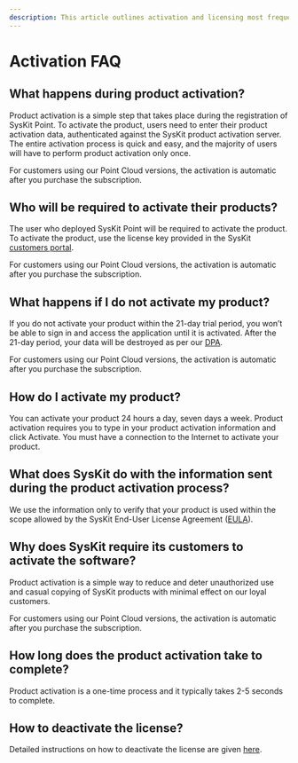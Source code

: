 ```yaml
---
description: This article outlines activation and licensing most frequently asked questions.
---
```


# Activation FAQ

## What happens during product activation?

Product activation is a simple step that takes place during the registration of SysKit Point. To activate the product, users need to enter their product activation data, authenticated against the SysKit product activation server. The entire activation process is quick and easy, and the majority of users will have to perform product activation only once. 

For customers using our Point Cloud versions, the activation is automatic after you purchase the subscription.

## Who will be required to activate their products?

The user who deployed SysKit Point will be required to activate the product. To activate the product, use the license key provided in the SysKit [customers portal](https://my.syskit.com/). 

For customers using our Point Cloud versions, the activation is automatic after you purchase the subscription. 

## What happens if I do not activate my product?

If you do not activate your product within the 21-day trial period, you won’t be able to sign in and access the application until it is activated. After the 21-day period, your data will be destroyed as per our [DPA](https://www.syskit.com/data-processing-addendum/).

For customers using our Point Cloud versions, the activation is automatic after you purchase the subscription. 

## How do I activate my product?

You can activate your product 24 hours a day, seven days a week. Product activation requires you to type in your product activation information and click Activate. You must have a connection to the Internet to activate your product.

## What does SysKit do with the information sent during the product activation process?

We use the information only to verify that your product is used within the scope allowed by the SysKit End-User License Agreement \([EULA](https://www.syskit.com/eula/)\).

## Why does SysKit require its customers to activate the software?

Product activation is a simple way to reduce and deter unauthorized use and casual copying of SysKit products with minimal effect on our loyal customers. 

For customers using our Point Cloud versions, the activation is automatic after you purchase the subscription. 

## How long does the product activation take to complete?

Product activation is a one-time process and it typically takes 2-5 seconds to complete.

## How to deactivate the license?

Detailed instructions on how to deactivate the license are given [here](../activation/activate-syskit-point.md#deactivate-license).
